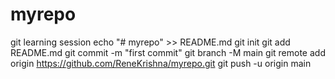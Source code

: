 # myrepo
git learning session
echo "# myrepo" >> README.md
git init
git add README.md
git commit -m "first commit"
git branch -M main
git remote add origin https://github.com/ReneKrishna/myrepo.git
git push -u origin main
